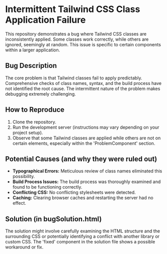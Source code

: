 # Intermittent Tailwind CSS Class Application Failure

This repository demonstrates a bug where Tailwind CSS classes are inconsistently applied. Some classes work correctly, while others are ignored, seemingly at random. This issue is specific to certain components within a larger application.

## Bug Description
The core problem is that Tailwind classes fail to apply predictably.  Comprehensive checks of class names, syntax, and the build process have not identified the root cause. The intermittent nature of the problem makes debugging extremely challenging.

## How to Reproduce
1. Clone the repository.
2. Run the development server (instructions may vary depending on your project setup). 
3. Observe that some Tailwind classes are applied while others are not on certain elements, especially within the 'ProblemComponent' section.

## Potential Causes (and why they were ruled out)
* **Typographical Errors:**  Meticulous review of class names eliminated this possibility.
* **Build Process Issues:**  The build process was thoroughly examined and found to be functioning correctly.
* **Conflicting CSS:**  No conflicting stylesheets were detected.
* **Caching:** Clearing browser caches and restarting the server had no effect.

## Solution (in bugSolution.html)
The solution might involve carefully examining the HTML structure and the surrounding CSS or potentially identifying a conflict with another library or custom CSS.  The 'fixed' component in the solution file shows a possible workaround or fix. 
